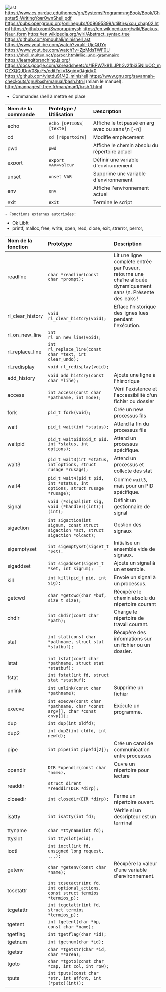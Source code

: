 ![ast](https://github.com/user-attachments/assets/ff4c3a10-950b-4805-85f9-0088f4edfb43)
https://www.cs.purdue.edu/homes/grr/SystemsProgrammingBook/Book/Chapter5-WritingYourOwnShell.pdf
https://pubs.opengroup.org/onlinepubs/009695399/utilities/xcu_chap02.html
https://github.com/Swoorup/mysh
https://en.wikipedia.org/wiki/Backus–Naur_form
https://en.wikipedia.org/wiki/Abstract_syntax_tree
https://github.com/pmouhali/minishell_ast
https://www.youtube.com/watch?v=ubt-UjcQUYg
https://www.youtube.com/watch?v=ZjzMdsTWF0U
https://shell.multun.net/parser.html#lire-une-grammaire
https://learngitbranching.js.org/
https://docs.google.com/spreadsheets/d/1BPW7k81LJPhGv2fbi35NIIoOC_mGZXQQJDnV0SjulFs/edit?pli=1&gid=0#gid=0
https://github.com/vietdu91/42_minishell
https://www.gnu.org/savannah-checkouts/gnu/bash/manual/bash.html (miam le manuel).  http://manpagesfr.free.fr/man/man1/bash.1.html


  - Commandes shell à mettre en place

| Nom de la commande | Prototype / Utilisation | Description |
|:-------------------|:------------------------|:------------|
| echo | `echo [OPTIONS] [texte]` | Affiche le txt passé en arg avec ou sans \n [-n] |
| cd | `cd [répertoire]` | Modifie emplacement |
| pwd | `pwd` | Affiche le chemin absolu du répertoire actuel |
| export | `export VAR=valeur` | Définir une variable d'environnement |
| unset | `unset VAR` | Supprime une variable d'environnement |
| env | `env` | Affiche l'environnement actuel |
| exit | `exit` | Termine le script |

    - Fonctions externes autorisées: 

- Ok Libft
- printf, malloc, free, write, open, read, close, exit, strerror, perror,

| Nom de la fonction | Prototype | Description |
|:-------------------|:----------|:------------|
| readline | `char *readline(const char *prompt);` | Lit une ligne complète entrée par l'useur, retourne une chaîne allouée dynamiquement sans \n. Présente des leaks ! |
| rl_clear_history | `void rl_clear_history(void);` | Efface l'historique des lignes lues pendant l'exécution. |
| rl_on_new_line | `int rl_on_new_line(void);` |   |
| rl_replace_line | `int rl_replace_line(const char *text, int clear_undo);` |  |
| rl_redisplay | `void rl_redisplay(void);` |  |
| add_history | `void add_history(const char *line);` | Ajoute une ligne à l'historique |
| access | `int access(const char *pathname, int mode);` | Vérif l'existence et l'accessibilité d'un fichier ou dossier |
| fork | `pid_t fork(void);` | Crée un new processus fils |
| wait | `pid_t wait(int *status);` | Attend la fin du processus fils |
| waitpid | `pid_t waitpid(pid_t pid, int *status, int options);` | Attend un processus spécifique. |
| wait3 | `pid_t wait3(int *status, int options, struct rusage *rusage);` | Attend un processus et collecte des stat |
| wait4 | `pid_t wait4(pid_t pid, int *status, int options, struct rusage *rusage);` | Comme `wait3`, mais pour un PID spécifique. |
| signal | `void (*signal(int sig, void (*handler)(int)))(int);` | Définit un gestionnaire de signal |
| sigaction | `int sigaction(int signum, const struct sigaction *act, struct sigaction *oldact);` | Gestion des signaux |
| sigemptyset | `int sigemptyset(sigset_t *set);` | Initialise un ensemble vide de signaux. |
| sigaddset | `int sigaddset(sigset_t *set, int signum);` | Ajoute un signal à un ensemble. |
| kill | `int kill(pid_t pid, int sig);` | Envoie un signal à un processus. |
| getcwd | `char *getcwd(char *buf, size_t size);` | Récupère le chemin absolu du répertoire courant |
| chdir | `int chdir(const char *path);` | Change le répertoire de travail courant. |
| stat | `int stat(const char *pathname, struct stat *statbuf);` | Récupère des informations sur un fichier ou un dossier. |
| lstat | `int lstat(const char *pathname, struct stat *statbuf);` |  |
| fstat | `int fstat(int fd, struct stat *statbuf);` |  |
| unlink | `int unlink(const char *pathname);` | Supprime un fichier |
| execve | `int execve(const char *pathname, char *const argv[], char *const envp[]);` | Exécute un programme. |
| dup | `int dup(int oldfd);` | |
| dup2 | `int dup2(int oldfd, int newfd);` | |
| pipe | `int pipe(int pipefd[2]);` | Crée un canal de communication entre processus |
| opendir | `DIR *opendir(const char *name);` | Ouvre un répertoire pour lecture |
| readdir | `struct dirent *readdir(DIR *dirp);` |  |
| closedir | `int closedir(DIR *dirp);` | Ferme un répertoire ouvert. |
| isatty | `int isatty(int fd);` | Vérifie si un descripteur est un terminal |
| ttyname | `char *ttyname(int fd);` |  |
| ttyslot | `int ttyslot(void);` |  |
| ioctl | `int ioctl(int fd, unsigned long request, ...);` | |
| getenv | `char *getenv(const char *name);` | Récupère la valeur d'une variable d'environnement. |
| tcsetattr | `int tcsetattr(int fd, int optional_actions, const struct termios *termios_p);` | |
| tcgetattr | `int tcgetattr(int fd, struct termios *termios_p);` | |
| tgetent | `int tgetent(char *bp, const char *name);` | |
| tgetflag | `int tgetflag(char *id);` |  |
| tgetnum | `int tgetnum(char *id);` |  |
| tgetstr | `char *tgetstr(char *id, char **area);` | |
| tgoto | `char *tgoto(const char *cap, int col, int row);` |  |
| tputs | `int tputs(const char *str, int affcnt, int (*putc)(int));` | |

